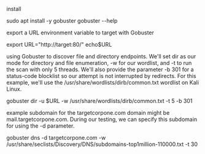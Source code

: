 install

sudo apt install -y gobuster
gobuster --help

export a URL environment variable to target with Gobuster

export URL="http://target:80/"
echo$URL

using Gobuster to discover file and directory endpoints. We'll set dir as our mode for directory and file enumeration, -w for our wordlist, and -t to run the scan with only 5 threads. We'll also provide the parameter -b 301 for a status-code blocklist so our attempt is not interrupted by redirects. For this example, we'll use the /usr/share/wordlists/dirb/common.txt wordlist on Kali Linux.

gobuster dir -u $URL -w /usr/share/wordlists/dirb/common.txt -t 5 -b 301

example subdomain for the targetcorpone.com domain might be mail.targetcorpone.com. During our testing, we can specify this subdomain for using the -d parameter.

gobuster dns -d targetcorpone.com -w /usr/share/seclists/Discovery/DNS/subdomains-top1million-110000.txt -t 30



